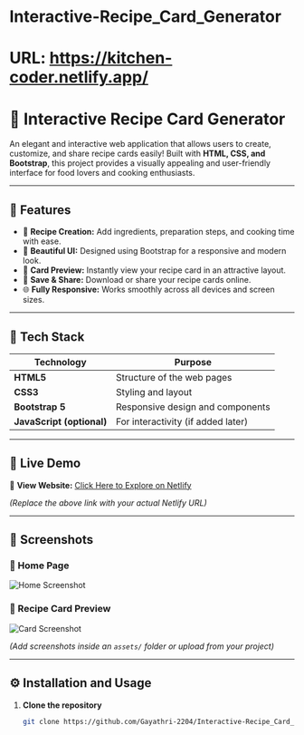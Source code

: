 # Interactive-Recipe_Card_Generator


# URL: https://kitchen-coder.netlify.app/
# 🍳 Interactive Recipe Card Generator

An elegant and interactive web application that allows users to create, customize, and share recipe cards easily! Built with **HTML, CSS, and Bootstrap**, this project provides a visually appealing and user-friendly interface for food lovers and cooking enthusiasts.

---

## 🌟 Features

- 📝 **Recipe Creation:** Add ingredients, preparation steps, and cooking time with ease.  
- 🎨 **Beautiful UI:** Designed using Bootstrap for a responsive and modern look.  
- 📸 **Card Preview:** Instantly view your recipe card in an attractive layout.  
- 💾 **Save & Share:** Download or share your recipe cards online.  
- 🌐 **Fully Responsive:** Works smoothly across all devices and screen sizes.

---

## 🧠 Tech Stack

| Technology | Purpose |
|-------------|----------|
| **HTML5** | Structure of the web pages |
| **CSS3** | Styling and layout |
| **Bootstrap 5** | Responsive design and components |
| **JavaScript (optional)** | For interactivity (if added later) |

---

## 🚀 Live Demo

🔗 **View Website:** [Click Here to Explore on Netlify](https://your-netlify-site.netlify.app)

*(Replace the above link with your actual Netlify URL)*

---

## 📸 Screenshots

### 🧁 Home Page
![Home Screenshot](assets/screenshot1.png)

### 🍰 Recipe Card Preview
![Card Screenshot](assets/screenshot2.png)

*(Add screenshots inside an `assets/` folder or upload from your project)*

---

## ⚙️ Installation and Usage

1. **Clone the repository**
   ```bash
   git clone https://github.com/Gayathri-2204/Interactive-Recipe_Card_Generator.git
